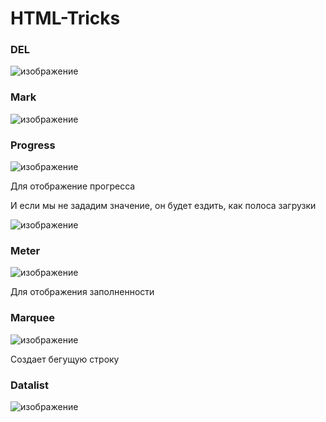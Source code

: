 # HTML-Tricks

### DEL

![изображение](https://user-images.githubusercontent.com/88831850/152543037-fa30219b-6b47-49f7-96de-992a7f26246a.png)

### Mark

![изображение](https://user-images.githubusercontent.com/88831850/152543264-e871f711-cf43-46a1-b65a-3dafe593fd1f.png)

### Progress 

![изображение](https://user-images.githubusercontent.com/88831850/152543537-2baed615-b94e-4614-8676-84d419f8c545.png)

Для отображение прогресса

И если мы не зададим значение, он будет ездить, как полоса загрузки

![изображение](https://user-images.githubusercontent.com/88831850/152543646-e2627473-5ddd-4330-b6a8-5ac8567889be.png)

### Meter

![изображение](https://user-images.githubusercontent.com/88831850/152544190-30b8e586-153c-42f7-85e3-68f0a1749c95.png)

Для отображения заполненности

### Marquee

![изображение](https://user-images.githubusercontent.com/88831850/152544542-3aa75ec9-777f-49ad-82a0-62bfc8441192.png)

Создает бегущую строку 

### Datalist

![изображение](https://user-images.githubusercontent.com/88831850/152545141-3acd70c4-9e31-4577-a56b-c665c59e8f5f.png)
